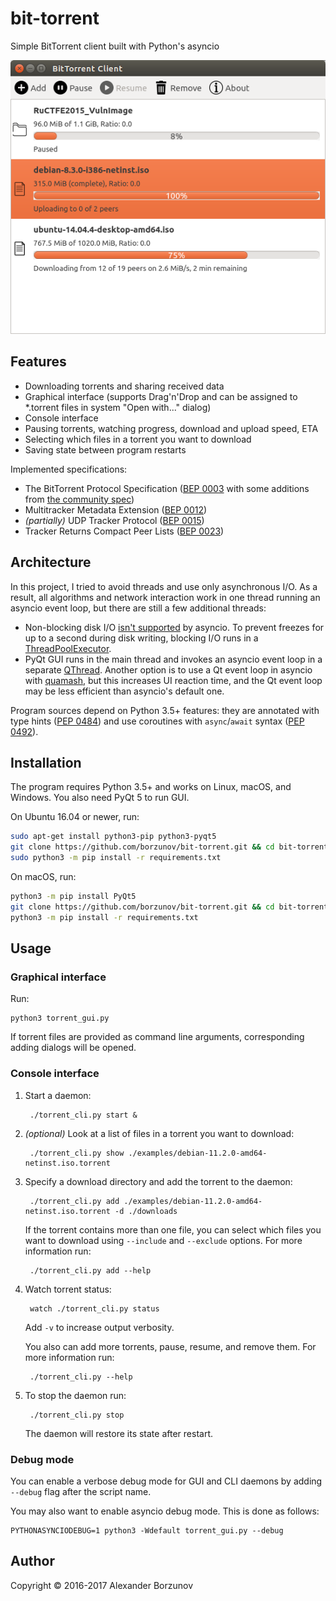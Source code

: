 bit-torrent
===========

Simple BitTorrent client built with Python's asyncio

![Main window screenshot](screenshot.png)

Features
--------

* Downloading torrents and sharing received data
* Graphical interface (supports Drag'n'Drop and can be assigned to *.torrent files in system "Open with..." dialog)
* Console interface
* Pausing torrents, watching progress, download and upload speed, ETA
* Selecting which files in a torrent you want to download
* Saving state between program restarts

Implemented specifications:

* The BitTorrent Protocol Specification ([BEP 0003][] with some additions from [the community spec][])
* Multitracker Metadata Extension ([BEP 0012][])
* *(partially)* UDP Tracker Protocol ([BEP 0015][])
* Tracker Returns Compact Peer Lists ([BEP 0023][])

[BEP 0003]: http://www.bittorrent.org/beps/bep_0003.html
[the community spec]: https://wiki.theory.org/BitTorrentSpecification
[BEP 0012]: http://www.bittorrent.org/beps/bep_0012.html
[BEP 0015]: http://www.bittorrent.org/beps/bep_0015.html
[BEP 0023]: http://www.bittorrent.org/beps/bep_0023.html

Architecture
------------

In this project, I tried to avoid threads and use only asynchronous I/O. As a result, all algorithms and network interaction work in one thread running an asyncio event loop, but there are still a few additional threads:

* Non-blocking disk I/O [isn't supported][asyncio-fs] by asyncio. To prevent freezes for up to a second
during disk writing, blocking I/O runs in a [ThreadPoolExecutor][].
* PyQt GUI runs in the main thread and invokes an asyncio event loop in a separate [QThread][]. Another option is
to use a Qt event loop in asyncio with [quamash][], but this increases UI reaction time, and the Qt event loop
may be less efficient than asyncio's default one.

[asyncio-fs]: https://github.com/python/asyncio/wiki/ThirdParty#filesystem
[ThreadPoolExecutor]: https://docs.python.org/3/library/concurrent.futures.html#concurrent.futures.ThreadPoolExecutor
[QThread]: https://doc.qt.io/qt-5/qthread.html
[quamash]: https://github.com/harvimt/quamash

Program sources depend on Python 3.5+ features: they are annotated with type hints ([PEP 0484][]) and
use coroutines with `async`/`await` syntax ([PEP 0492][]).

[PEP 0484]: https://www.python.org/dev/peps/pep-0484/
[PEP 0492]: https://www.python.org/dev/peps/pep-0492/

Installation
------------

The program requires Python 3.5+ and works on Linux, macOS, and Windows. You also need PyQt 5 to run GUI.

On Ubuntu 16.04 or newer, run:

```bash
sudo apt-get install python3-pip python3-pyqt5
git clone https://github.com/borzunov/bit-torrent.git && cd bit-torrent
sudo python3 -m pip install -r requirements.txt
```

On macOS, run:

```bash
python3 -m pip install PyQt5
git clone https://github.com/borzunov/bit-torrent.git && cd bit-torrent
python3 -m pip install -r requirements.txt
```

Usage
-----

### Graphical interface

Run:

    python3 torrent_gui.py

If torrent files are provided as command line arguments, corresponding adding dialogs will be opened.

### Console interface

1. Start a daemon:

        ./torrent_cli.py start &

2. *(optional)* Look at a list of files in a torrent you want to download:

        ./torrent_cli.py show ./examples/debian-11.2.0-amd64-netinst.iso.torrent

3. Specify a download directory and add the torrent to the daemon:

        ./torrent_cli.py add ./examples/debian-11.2.0-amd64-netinst.iso.torrent -d ./downloads

    If the torrent contains more than one file, you can select which files you want to download
    using `--include` and `--exclude` options. For more information run:

        ./torrent_cli.py add --help

4. Watch torrent status:

        watch ./torrent_cli.py status

    Add `-v` to increase output verbosity.

    You also can add more torrents, pause, resume, and remove them. For more information run:

        ./torrent_cli.py --help

5. To stop the daemon run:

        ./torrent_cli.py stop

    The daemon will restore its state after restart.

### Debug mode

You can enable a verbose debug mode for GUI and CLI daemons by adding `--debug` flag after the script name.

You may also want to enable asyncio debug mode. This is done as follows:

    PYTHONASYNCIODEBUG=1 python3 -Wdefault torrent_gui.py --debug

Author
------

Copyright &copy; 2016-2017 Alexander Borzunov
